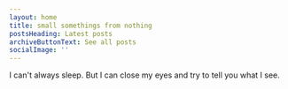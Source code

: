 ```yaml
---
layout: home
title: small somethings from nothing
postsHeading: Latest posts
archiveButtonText: See all posts
socialImage: ''
---
```


I can't always sleep. But I can close my eyes and try to tell you what I see.